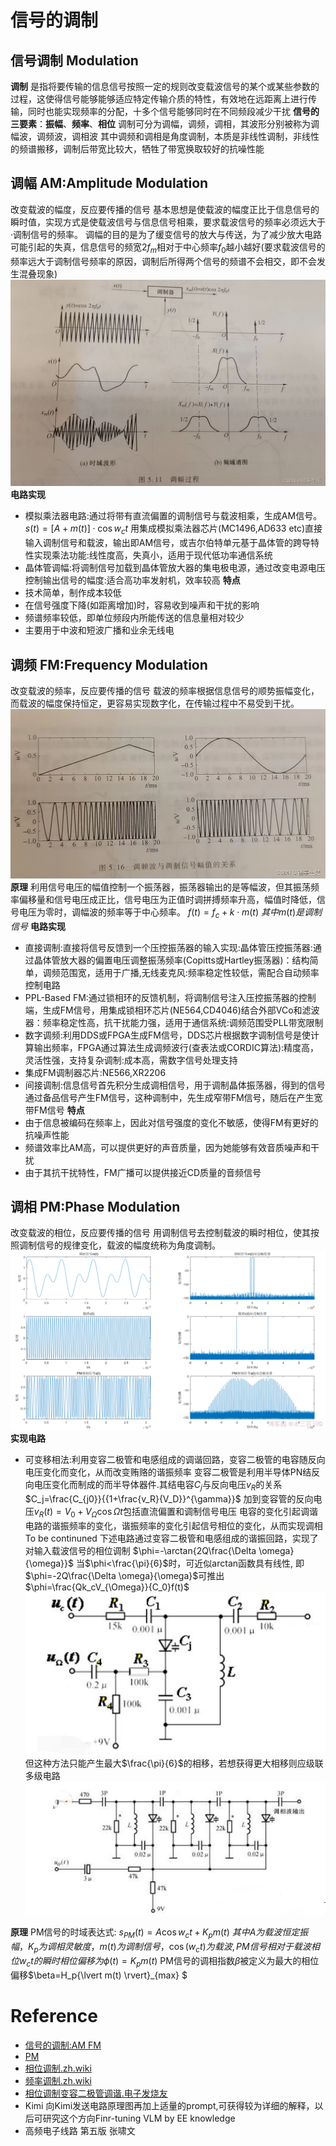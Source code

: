 # 信号的调制
##  信号调制 Modulation
**调制** 是指将要传输的信息信号按照一定的规则改变载波信号的某个或某些参数的过程，这使得信号能够能够适应特定传输介质的特性，有效地在远距离上进行传输，同时也能实现频率的分配，十多个信号能够同时在不同频段减少干扰
**信号的三要素**：**振幅**、**频率**、**相位** 
调制可分为调幅，调频，调相，其波形分别被称为调幅波，调频波，调相波
其中调频和调相是角度调制，本质是非线性调制，非线性的频谱搬移，调制后带宽比较大，牺牲了带宽换取较好的抗噪性能
## 调幅 AM:Amplitude Modulation
改变载波的幅度，反应要传播的信号
基本思想是使载波的幅度正比于信息信号的瞬时值，实现方式是使载波信号与信息信号相乘，要求载波信号的频率必须远大于·调制信号的频率。
调幅的目的是为了缓变信号的放大与传送，为了减少放大电路可能引起的失真，信息信号的频宽2$f_m$相对于中心频率$f_0$越小越好(要求载波信号的频率远大于调制信号频率的原因，调制后所得两个信号的频谱不会相交，即不会发生混叠现象)
![](./幅度调制1.png)
**电路实现**
- 模拟乘法器电路:通过将带有直流偏置的调制信号与载波相乘，生成AM信号。$s(t)=[A+m(t)]\cdot \cos{w_c t}$
  用集成模拟乘法器芯片(MC1496,AD633 etc)直接输入调制信号和载波，输出即AM信号，或吉尔伯特单元基于晶体管的跨导特性实现乘法功能:线性度高，失真小，适用于现代低功率通信系统
- 晶体管调幅:将调制信号加载到晶体管放大器的集电极电源，通过改变电源电压控制输出信号的幅度:适合高功率发射机，效率较高
**特点**
- 技术简单，制作成本较低
- 在信号强度下降(如距离增加)时，容易收到噪声和干扰的影响
- 频谱频率较低，即单位频段内所能传送的信息量相对较少
- 主要用于中波和短波广播和业余无线电
## 调频 FM:Frequency Modulation
改变载波的频率，反应要传播的信号
载波的频率根据信息信号的顺势振幅变化，而载波的幅度保持恒定，更容易实现数字化，在传输过程中不易受到干扰。
![](./频率调制1.png)
**原理**
利用信号电压的幅值控制一个振荡器，振荡器输出的是等幅波，但其振荡频率偏移量和信号电压成正比，信号电压为正值时调拼搏频率升高，幅值时降低，信号电压为零时，调幅波的频率等于中心频率。
${f(t)=f_c+k\cdot m(t)}$
${其中m(t)是调制信号}$
**电路实现**
- 直接调制:直接将信号反馈到一个压控振荡器的输入实现:晶体管压控振荡器:通过晶体管放大器的偏置电压调整振荡频率(Copitts或Hartley振荡器)：结构简单，调频范围宽，适用于广播,无线麦克风:频率稳定性较低，需配合自动频率控制电路
- PPL-Based FM:通过锁相环的反馈机制，将调制信号注入压控振荡器的控制端，生成FM信号，用集成锁相环芯片(NE564,CD4046)结合外部VCo和滤波器：频率稳定性高，抗干扰能力强，适用于通信系统:调频范围受PLL带宽限制
- 数字调频:利用DDS或FPGA生成FM信号，DDS芯片根据数字调制信号是使计算输出频率，FPGA通过算法生成调频波行(查表法或CORDIC算法):精度高，灵活性强，支持复杂调制:成本高，需数字信号处理支持
- 集成FM调制器芯片:NE566,XR2206
- 间接调制:信息信号首先积分生成调相信号，用于调制晶体振荡器，得到的信号通过备品信号产生FM信号，这种调制中，先生成窄带FM信号，随后在产生宽带FM信号
**特点**
- 由于信息被编码在频率上，因此对信号强度的变化不敏感，使得FM有更好的抗噪声性能
- 频谱效率比AM高，可以提供更好的声音质量，因为她能够有效音质噪声和干扰
- 由于其抗干扰特性，FM广播可以提供接近CD质量的音频信号
## 调相 PM:Phase Modulation
改变载波的相位，反应要传播的信号
用调制信号去控制载波的瞬时相位，使其按照调制信号的规律变化，载波的幅度统称为角度调制。
![](./相位调制1.png)
**实现电路**
- 可变移相法:利用变容二极管和电感组成的调谐回路，变容二极管的电容随反向电压变化而变化，从而改变贿赂的谐振频率
  变容二极管是利用半导体PN结反向电压变化而制成的而半导体器件.其结电容$C_j$与反向电压$v_R$的关系$C_j=\frac{C_{j0}}{{1+\frac{v_R}{V_D}}^{\gamma}}$
  加到变容管的反向电压$v_R(t)=V_0+V_{\Omega}\cos{\Omega t}$包括直流偏置和调制信号电压
  电容的变化引起调谐电路的谐振频率的变化，谐振频率的变化引起信号相位的变化，从而实现调相
  To be continuned
  下述电路通过变容二极管和电感组成的谐振回路，实现了对输入载波信号的相位调制
  $\phi=-\arctan{2Q\frac{\Delta \omega}{\omega}}$
  当$\phi<\frac{\pi}{6}$时，可近似arctan函数具有线性,   即$\phi=-2Q\frac{\Delta \omega}{\omega}$可推出$\phi=\frac{Qk_cV_{\Omega}}{C_0}f(t)$
![](./相位调制电路1.jpg)
    但这种方法只能产生最大$\frac{\pi}{6}$的相移，若想获得更大相移则应级联多级电路
![](./相位调制电路2.jpg)


**原理**
PM信号的时域表达式:
${s_{PM}(t)=A\cos{w_ct+K_pm(t)}}$
${其中A为载波恒定振幅，K_p为调相灵敏度，m(t)为调制信号，\cos(w_ct)为载波, PM信号相对于载波相位w_ct的瞬时相位偏移为\phi(t)=K_pm(t)}$
PM信号的调相指数$\beta$被定义为最大的相位偏移$\beta=H_p{\lvert m(t) \rvert}_{max} $

# Reference 
- [信号的调制:AM FM](https://blog.csdn.net/m0_63227758/article/details/138444514)
- [PM](https://blog.csdn.net/m0_37803477/article/details/131796491)
- [相位调制.zh.wiki](https://zh.wikipedia.org/wiki/%E7%9B%B8%E4%BD%8D%E8%B0%83%E5%88%B6)
- [频率调制.zh.wiki](https://zh.wikipedia.org/wiki/%E9%A2%91%E7%8E%87%E8%B0%83%E5%88%B6)
- [相位调制变容二极管调谐.电子发烧友](https://www.elecfans.com/dianzichangshi/20180416662720.html)
- Kimi 向Kimi发送电路原理图再加上适量的prompt,可获得较为详细的解释，以后可研究这个方向Finr-tuning VLM by EE knowledge
- 高频电子线路 第五版 张啸文